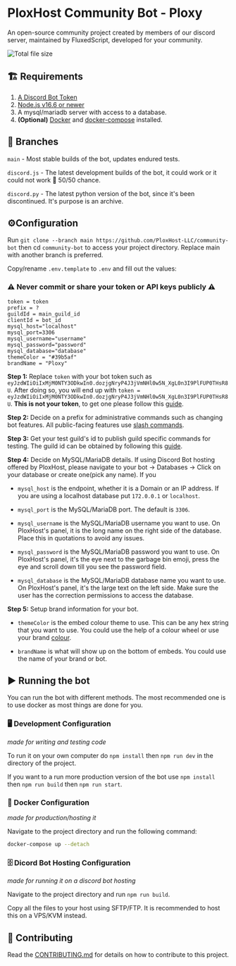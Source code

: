 # PloxHost Community Bot - Ploxy

An open-source community project created by members of our discord server, maintained by FluxedScript, developed for your community.

![Total file size](https://img.shields.io/github/languages/code-size/PloxHost-LLC/community-bot)

## 🏗️ Requirements

1. [A Discord Bot Token](https://discordjs.guide/preparations/setting-up-a-bot-application.html#creating-your-bot)
2. [Node.js v16.6 or newer](https://nodejs.org/en/download/)
3. A mysql/mariadb server with access to a database.
4. **(Optional)** [Docker](https://docs.docker.com/get-docker/) and [docker-compose](https://docs.docker.com/compose/install/) installed.

## 🌿 Branches

`main` - Most stable builds of the bot, updates endured tests.

`discord.js` - The latest development builds of the bot, it could work or it could not work 
🤷 50/50 chance.

`discord.py` - The latest python version of the bot, since it's been discontinued. It's purpose is an archive.

## ⚙️Configuration

Run `git clone --branch main https://github.com/PloxHost-LLC/community-bot` then cd `community-bot` to access your project directory. Replace main with another branch is preferred.

Copy/rename `.env.template` to `.env` and fill out the values:

### ⚠️ Never commit or share your token or API keys publicly ⚠️

```env
token = token
prefix = ?
guildId = main_guild_id
clientId = bot_id
mysql_host="localhost"
mysql_port=3306
mysql_username="username"
mysql_password="password"
mysql_database="database"
themeColor = "#39b5af"
brandName = "Ploxy"
```

**Step 1:** Replace `token` with your bot token such as `eyJzdWIiOiIxMjM0NTY3ODkwIn0.dozjgNryP4J3jVmNHl0w5N_XgL0n3I9PlFUP0THsR8U`. After doing so, you will end up with `token = eyJzdWIiOiIxMjM0NTY3ODkwIn0.dozjgNryP4J3jVmNHl0w5N_XgL0n3I9PlFUP0THsR8U`. **This is not your token**, to get one please follow this [guide](https://discordjs.guide/preparations/setting-up-a-bot-application.html#creating-your-bot).

**Step 2:** Decide on a prefix for administrative commands such as changing bot features. All public-facing features use [slash commands](https://support.discord.com/hc/en-us/articles/1500000368501-Slash-Commands-FAQ).

**Step 3:** Get your test guild's id to publish guild specific commands for testing. The guild id can be obtained by following this [guide](https://support.discord.com/hc/en-us/articles/206346498-Where-can-I-find-my-User-Server-Message-ID-).

**Step 4:** Decide on MySQL/MariaDB details. If using Discord Bot hosting offered by PloxHost, please navigate to your bot -> Databases -> Click on your database or create one(pick any name). If you

- `mysql_host` is the endpoint, whether it is a Domain or an IP address. If you are using a localhost database put `172.0.0.1` or `localhost`.

- `mysql_port` is the MySQL/MariaDB port. The default is `3306`.

- `mysql_username` is the MySQL/MariaDB username you want to use. On PloxHost's panel, it is the long name on the right side of the database. Place this in quotations to avoid any issues.

- `mysql_password` is the MySQL/MariaDB password you want to use. On PloxHost's panel, it's the eye next to the garbage bin emoji, press the eye and scroll down till you see the password field.

- `mysql_database` is the MySQL/MariaDB database name you want to use. On PloxHost's panel, it's the large text on the left side. Make sure the user has the correction permissions to access the database.

**Step 5:** Setup brand information for your bot.

- `themeColor` is the embed colour theme to use. This can be any hex string that you want to use. You could use the help of a colour wheel or use your brand [colour](https://www.canva.com/colors/color-wheel/).

- `brandName` is what will show up on the bottom of embeds. You could use the name of your brand or bot.

## ▶️ Running the bot

You can run the bot with different methods. The most recommended one is to use docker as most things are done for you.

### 🖥️ Development Configuration

*made for writing and testing code*

To run it on your own computer do `npm install` then `npm run dev` in the directory of the project.

If you want to a run more production version of the bot use `npm install` then `npm run build` then `npm run start`.

### 🐬 Docker Configuration

*made for production/hosting it*

Navigate to the project directory and run the following command:

```bash
docker-compose up --detach
```

### 🗄️ Dicord Bot Hosting Configuration

*made for running it on a discord bot hosting*

Navigate to the project directory and run `npm run build`.

Copy all the files to your host using SFTP/FTP. It is recommended to host this on a VPS/KVM instead.

## 🤝 Contributing

Read the [CONTRIBUTING.md](https://github.com/PloxHost-LLC/community-bot/blob/discord.js/CONTRIBUTING.md) for details on how to contribute to this project.
